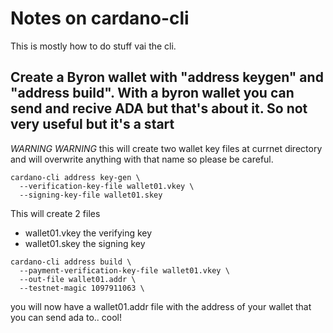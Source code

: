 # Notes on cardano-cli

This is mostly how to do stuff vai the cli.

## Create a Byron wallet with "address keygen" and "address build". With a byron wallet you can send and recive ADA but that's about it. So not very useful but it's a start

*WARNING* *WARNING* this will create two wallet key files at currnet directory and will overwrite anything with that name so please be careful. 

```
cardano-cli address key-gen \
  --verification-key-file wallet01.vkey \
  --signing-key-file wallet01.skey
```

This will create 2 files
* wallet01.vkey the verifying key 
* wallet01.skey the signing key

```
cardano-cli address build \
  --payment-verification-key-file wallet01.vkey \
  --out-file wallet01.addr \
  --testnet-magic 1097911063 \
```
you will now have a wallet01.addr file with the address of your wallet that you can send ada to.. cool!


